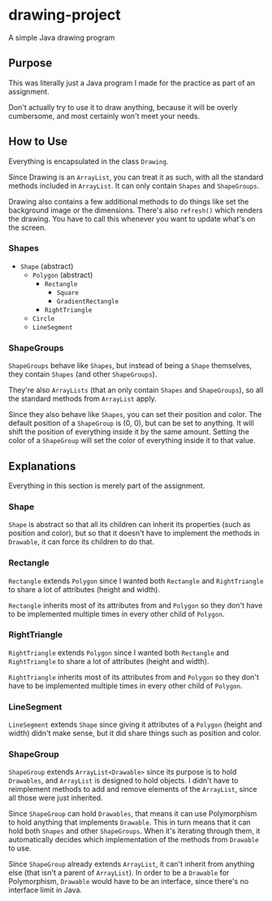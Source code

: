 # drawing-project
A simple Java drawing program

## Purpose
This was literally just a Java program I made for the practice as part of an assignment.

Don't actually try to use it to draw anything, because it will be overly cumbersome, and most certainly won't meet your needs.

## How to Use
Everything is encapsulated in the class `Drawing`.

Since Drawing is an `ArrayList`, you can treat it as such, with all the standard methods included in `ArrayList`.
It can only contain `Shapes` and `ShapeGroups`.

Drawing also contains a few additional methods to do things like set the background image or the dimensions.
There's also `refresh()` which renders the drawing. You have to call this whenever you want to update what's on the screen.

### Shapes
* `Shape` (abstract)
    * `Polygon` (abstract)
        * `Rectangle`
            * `Square`
            * `GradientRectangle`
        * `RightTriangle`
    * `Circle`
    * `LineSegment`

### ShapeGroups

`ShapeGroups` behave like `Shapes`, but instead of being a `Shape` themselves, they contain `Shapes` (and other `ShapeGroups`).

They're also `ArrayLists` (that an only contain `Shapes` and `ShapeGroups`), so all the standard methods from `ArrayList` apply.

Since they also behave like `Shapes`, you can set their position and color.
The default position of a `ShapeGroup` is (0, 0), but can be set to anything. It will shift the position of everything inside it by the same amount.
Setting the color of a `ShapeGroup` will set the color of everything inside it to that value.

## Explanations
Everything in this section is merely part of the assignment.

### Shape
`Shape` is abstract so that all its children can inherit its properties (such as position and color),
but so that it doesn't have to implement the methods in `Drawable`, it can force its children to do that.

### Rectangle
`Rectangle` extends `Polygon` since I wanted both `Rectangle` and `RightTriangle` to share a lot of attributes (height and width).

`Rectangle` inherits most of its attributes from and `Polygon` so they don't have to be implemented multiple times in every other child of `Polygon`.

### RightTriangle
`RightTriangle` extends `Polygon` since I wanted both `Rectangle` and `RightTriangle` to share a lot of attributes (height and width).

`RightTriangle` inherits most of its attributes from and `Polygon` so they don't have to be implemented multiple times in every other child of `Polygon`.

### LineSegment
`LineSegment` extends `Shape` since giving it attributes of a `Polygon` (height and width) didn't make sense, but it did share things such as position and color.

### ShapeGroup
`ShapeGroup` extends `ArrayList<Drawable>` since its purpose is to hold `Drawables`, and `ArrayList` is designed to hold objects.
I didn't have to reimplement methods to add and remove elements of the `ArrayList`, since all those were just inherited.

Since `ShapeGroup` can hold `Drawables`, that means it can use Polymorphism to hold anything that implements `Drawable`.
This in turn means that it can hold both `Shapes` and other `ShapeGroups`.
When it's iterating through them, it automatically decides which implementation of the methods from `Drawable` to use.

Since `ShapeGroup` already extends `ArrayList`, it can't inherit from anything else (that isn't a parent of `ArrayList`).
In order to be a `Drawable` for Polymorphism, `Drawable` would have to be an interface, since there's no interface limit in Java.